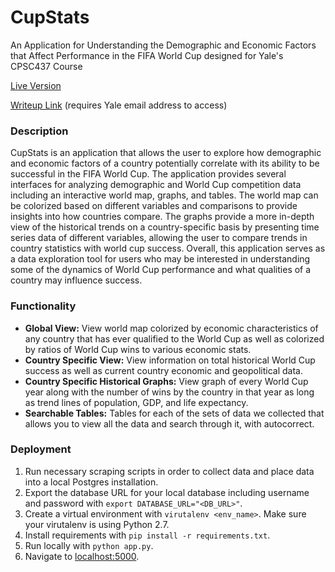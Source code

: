 # CupStats

An Application for Understanding the Demographic and Economic Factors that Affect Performance in the FIFA World Cup designed for Yale's CPSC437 Course

[Live Version](http://worldcupstats.herokuapp.com)

[Writeup Link](https://docs.google.com/document/d/1ngWLvT6U1L-217UM_h_rnLq7EhyUDC64bXxgAtj0oC8/edit) (requires Yale email address to access)

### Description
CupStats is an application that allows the user to explore how demographic and economic factors of a country potentially correlate with its ability to be successful in the FIFA World Cup. The application provides several interfaces for analyzing demographic and World Cup competition data including an interactive world map, graphs, and tables. The world map can be colorized based on different variables and comparisons to provide insights into how countries compare. The graphs provide a more in-depth view of the historical trends on a country-specific basis by presenting time series data of different variables, allowing the user to compare trends in country statistics with world cup success. Overall, this application serves as a data exploration tool for users who may be interested in understanding some of the dynamics of World Cup performance and what qualities of a country may influence success.

### Functionality
- **Global View:** View world map colorized by economic characteristics of any country that has ever qualified to the World Cup as well as colorized by ratios of World Cup wins to various economic stats.
- **Country Specific View:** View information on total historical World Cup success as well as current country economic and geopolitical data.
- **Country Specific Historical Graphs:** View graph of every World Cup year along with the number of wins by the country in that year as long as trend lines of population, GDP, and life expectancy.
- **Searchable Tables:** Tables for each of the sets of data we collected that allows you to view all the data and search through it, with autocorrect. 

### Deployment
1. Run necessary scraping scripts in order to collect data and place data into a local Postgres installation.
2. Export the database URL for your local database including username and password with `export DATABASE_URL="<DB_URL>"`.
3. Create a virtual environment with `virutalenv <env_name>`. Make sure your virutalenv is using Python 2.7.
4. Install requirements with `pip install -r requirements.txt`.
5. Run locally with `python app.py`.
6. Navigate to [localhost:5000](http://localhost:5000).
